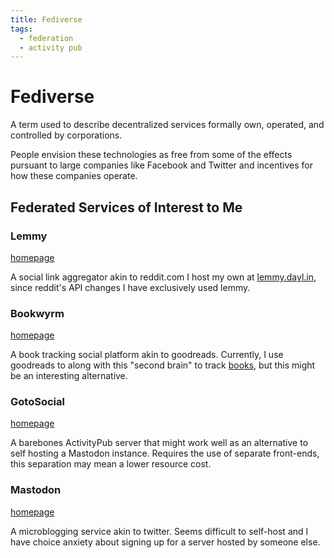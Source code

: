 ```yaml
---
title: Fediverse
tags:
  - federation
  - activity pub
---
```


# Fediverse

A term used to describe decentralized services formally own, operated, and controlled by corporations.

People envision these technologies as free from some of the effects pursuant
to large companies like Facebook and Twitter and incentives for how these companies operate.

## Federated Services of Interest to Me

### Lemmy

[homepage](https://join-lemmy.org/)

A social link aggregator akin to reddit.com 
I host my own at [lemmy.dayl.in](https://lemmy.dayl.in), since reddit's API changes I have exclusively used lemmy.


### Bookwyrm

[homepage](https://joinbookwyrm.com/)

A book tracking social platform akin to goodreads.
Currently, I use goodreads to along with this "second brain" to track [books](bfs0-books.md), but this might be an interesting alternative.


### GotoSocial
[homepage](https://gotosocial.org)

A barebones ActivityPub server that might work well as an alternative to self hosting a Mastodon instance. Requires the use of separate front-ends, this separation may mean a lower resource cost. 


### Mastodon

[homepage](https://mastodon.social/)

A microblogging service akin to twitter.
Seems difficult to self-host and I have choice anxiety about signing up for a server hosted by someone else.
